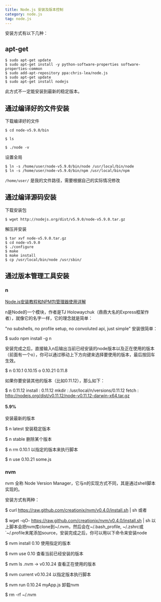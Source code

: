 ```yaml
---
title: Node.js 安装及版本控制
category: node.js
tag: node.js
---
```


安装方式有以下几种：

## apt-get 

```
$ sudo apt-get update
$ sudo apt-get install -y python-software-properties software-properties-common
$ sudo add-apt-repository ppa:chris-lea/node.js
$ sudo apt-get update
$ sudo apt-get install nodejs
```

此方式不一定能安装到最新的稳定版本。

## 通过编译好的文件安装

下载编译好的文件

```
$ cd node-v5.9.0/bin

$ ls

$ ./node -v
```

设置全局

```
$ ln -s /home/user/node-v5.9.0/bin/node /usr/local/bin/node
$ ln -s /home/user/node-v5.9.0/bin/npm /usr/local/bin/npm
```

`/home/user/` 是我的文件路径，需要根据自己的实际情况修改

## 通过编译源码安装

下载安装包

```
$ wget http://nodejs.org/dist/v5.9.0/node-v5.9.0.tar.gz
```

解压并安装

```
$ tar xvf node-v5.9.0.tar.gz
$ cd node-v5.9.0
$ ./configure
$ make
$ make install
$ cp /usr/local/bin/node /usr/sbin/
```


## 通过版本管理工具安装


### n

[Node.js安装教程和NPM包管理器使用详解](http://www.jb51.net/article/53813.htm)

n是Node的一个模块，作者是TJ Holowaychuk（鼎鼎大名的Express框架作者），就像它的名字一样，它的理念就是简单：

"no subshells, no profile setup, no convoluted api, just simple"
安装很简单：

$ sudo npm install -g n

安装完成之后，直接输入n后输出当前已经安装的node版本以及正在使用的版本（前面有一个o），你可以通过移动上下方向键来选择要使用的版本，最后按回车生效。

$ n
    0.10.1 
    0.10.15 
o   0.10.21 
    0.11.8

如果你要安装其他的版本（比如0.11.12），那么如下：

$ n 0.11.12
install : 0.11.12
   mkdir : /usr/local/n/versions/0.11.12
   fetch : http://nodejs.org/dist/v0.11.12/node-v0.11.12-darwin-x64.tar.gz
####                                                     5.9%

安装最新的版本

$ n latest
安装稳定版本

$ n stable
删除某个版本

$ n rm 0.10.1 
以指定的版本来执行脚本

$ n use 0.10.21 some.js

### nvm

nvm 全称 Node Version Manager，它与n的实现方式不同，其是通过shell脚本实现的。

安装方式有两种：

$ curl https://raw.github.com/creationix/nvm/v0.4.0/install.sh | sh
或者

$ wget -qO- https://raw.github.com/creationix/nvm/v0.4.0/install.sh | sh
以上脚本会把nvm库clone到~/.nvm，然后会在~/.bash_profile, ~/.zshrc或`~/.profile末尾添加source，安装完成之后，你可以用以下命令来安装node

$ nvm install 0.10
使用指定的版本

$ nvm use 0.10
查看当前已经安装的版本

$ nvm ls
.nvm
->  v0.10.24
查看正在使用的版本

$ nvm current
v0.10.24
以指定版本执行脚本

$ nvm run 0.10.24 myApp.js
卸载nvm

$ rm -rf ~/.nvm